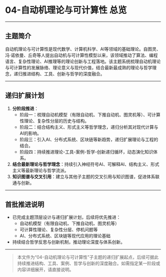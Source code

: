 # 04-自动机理论与可计算性 总览

---

## 主题简介

自动机理论与可计算性是现代数学、计算机科学、AI等领域的基础理论。自图灵、冯·诺依曼、丘奇等人提出自动机与可计算性模型以来，该领域推动了算法、编程语言、复杂性理论、AI推理等的理论创新与工程落地。该主题系统梳理自动机理论与可计算性的发展脉络、理论意义与现代价值，结合最新最成熟的理论与哲学理念，递归推进结构、工具、创新与哲学的深度融合。

---

## 递归扩展计划

1. **分阶段推进**：
   - 阶段一：梳理自动机模型（有限自动机、下推自动机、图灵机等）、可计算性理论、复杂性分层的历史与结构。
   - 阶段二：结合结构主义、形式主义等哲学理念，递归分析其对现代计算与AI的影响。
   - 阶段三：引入AI、分布式系统、区块链等新趋势，递归扩展理论与工程的结合。
   - 阶段四：持续推进理论-工具-案例-哲学-创新递归循环，动态演化知识体系。
2. **结合最新理论与哲学理念**：持续引入神经符号AI、可解释AI、结构主义、形式主义等最新理论与哲学流派。
3. **知识图谱与交叉引用**：建立与其他子主题的交叉引用与知识图谱，促进体系联通与创新。

---

## 首批推进说明

- 已完成主题顶层设计与递归扩展计划，后续将优先推进：
  - 自动机模型（有限自动机、下推自动机、图灵机等）
  - 可计算性理论、复杂性分层、停机问题等
  - AI、分布式系统、区块链等现代应用的理论基础
- 持续结合哲学反思与创新机制，推动理论深度与体系创新。

---

> 本文件为“04-自动机理论与可计算性”子主题的递归扩展起点，后续可据此持续推进结构、工具、案例、哲学与创新的深度融合。如需指定某一阶段或内容详细展开，请直接说明。
